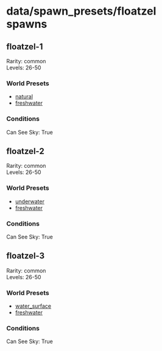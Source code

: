 # data/spawn_presets/floatzel spawns  
  
## floatzel-1  
Rarity: common  
Levels: 26-50  
  
### World Presets  
* [natural](data/spawn_data/natural.md)  
* [freshwater](data/spawn_data/freshwater.md)  
  
### Conditions  
Can See Sky: True  
  
## floatzel-2  
Rarity: common  
Levels: 26-50  
  
### World Presets  
* [underwater](data/spawn_data/underwater.md)  
* [freshwater](data/spawn_data/freshwater.md)  
  
### Conditions  
Can See Sky: True  
  
## floatzel-3  
Rarity: common  
Levels: 26-50  
  
### World Presets  
* [water_surface](data/spawn_data/water_surface.md)  
* [freshwater](data/spawn_data/freshwater.md)  
  
### Conditions  
Can See Sky: True  
